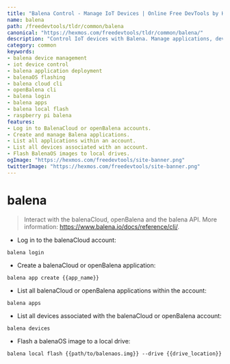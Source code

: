```yaml
---
title: "Balena Control - Manage IoT Devices | Online Free DevTools by Hexmos"
name: balena
path: /freedevtools/tldr/common/balena
canonical: "https://hexmos.com/freedevtools/tldr/common/balena/"
description: "Control IoT devices with Balena. Manage applications, devices, and flash OS images to connected drives. Free online tool, no registration required."
category: common
keywords:
- balena device management
- iot device control
- balena application deployment
- balenaOS flashing
- balena cloud cli
- openBalena cli
- balena login
- balena apps
- balena local flash
- raspberry pi balena
features:
- Log in to BalenaCloud or openBalena accounts.
- Create and manage Balena applications.
- List all applications within an account.
- List all devices associated with an account.
- Flash BalenaOS images to local drives.
ogImage: "https://hexmos.com/freedevtools/site-banner.png"
twitterImage: "https://hexmos.com/freedevtools/site-banner.png"
---
```


# balena

> Interact with the balenaCloud, openBalena and the balena API.
> More information: <https://www.balena.io/docs/reference/cli/>.

- Log in to the balenaCloud account:

`balena login`

- Create a balenaCloud or openBalena application:

`balena app create {{app_name}}`

- List all balenaCloud or openBalena applications within the account:

`balena apps`

- List all devices associated with the balenaCloud or openBalena account:

`balena devices`

- Flash a balenaOS image to a local drive:

`balena local flash {{path/to/balenaos.img}} --drive {{drive_location}}`
